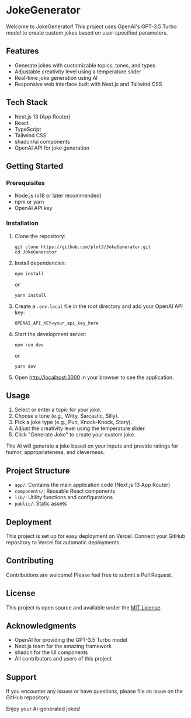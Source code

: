 # JokeGenerator

Welcome to JokeGenerator! This project uses OpenAI's GPT-3.5 Turbo model to create custom jokes based on user-specified parameters.



## Features

- Generate jokes with customizable topics, tones, and types
- Adjustable creativity level using a temperature slider
- Real-time joke generation using AI
- Responsive web interface built with Next.js and Tailwind CSS

## Tech Stack

- Next.js 13 (App Router)
- React
- TypeScript
- Tailwind CSS
- shadcn/ui components
- OpenAI API for joke generation

## Getting Started

### Prerequisites

- Node.js (v18 or later recommended)
- npm or yarn
- OpenAI API key

### Installation

1. Clone the repository:
   ```
   git clone https://github.com/plotJ/JokeGenerator.git
   cd JokeGenerator
   ```

2. Install dependencies:
   ```
   npm install
   ```
   or
   ```
   yarn install
   ```

3. Create a `.env.local` file in the root directory and add your OpenAI API key:
   ```
   OPENAI_API_KEY=your_api_key_here
   ```

4. Start the development server:
   ```
   npm run dev
   ```
   or
   ```
   yarn dev
   ```

5. Open [http://localhost:3000](http://localhost:3000) in your browser to see the application.

## Usage

1. Select or enter a topic for your joke.
2. Choose a tone (e.g., Witty, Sarcastic, Silly).
3. Pick a joke type (e.g., Pun, Knock-Knock, Story).
4. Adjust the creativity level using the temperature slider.
5. Click "Generate Joke" to create your custom joke.

The AI will generate a joke based on your inputs and provide ratings for humor, appropriateness, and cleverness.

## Project Structure

- `app/`: Contains the main application code (Next.js 13 App Router)
- `components/`: Reusable React components
- `lib/`: Utility functions and configurations
- `public/`: Static assets

## Deployment

This project is set up for easy deployment on Vercel. Connect your GitHub repository to Vercel for automatic deployments.

## Contributing

Contributions are welcome! Please feel free to submit a Pull Request.

## License

This project is open source and available under the [MIT License](LICENSE).

## Acknowledgments

- OpenAI for providing the GPT-3.5 Turbo model
- Next.js team for the amazing framework
- shadcn for the UI components
- All contributors and users of this project

## Support

If you encounter any issues or have questions, please file an issue on the GitHub repository.

Enjoy your AI-generated jokes!
